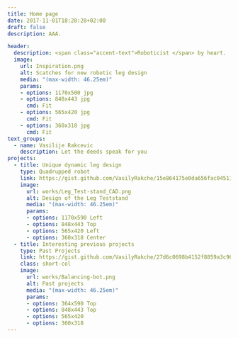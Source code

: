 ```yaml
---
title: Home page
date: 2017-11-01T18:28:28+02:00
draft: false
description: AAA.

header:
  description: <span class="accent-text">Roboticist </span> by heart. 
  image:
    url: Inspiration.png
    alt: Scatches for new robotic leg design
    media: "(max-width: 46.25em)"
    params:
    - options: 1170x500 jpg
    - options: 848x443 jpg
      cmd: Fit
    - options: 565x420 jpg
      cmd: Fit
    - options: 360x318 jpg
      cmd: Fit
text_groups:
  - name: Vasilije Rakcevic
    description: Let the deeds speak for you
projects:
  - title: Unique dynamic leg design
    type: Quadrupped robot
    link: https://gist.github.com/VasilyRakche/15e864175e0da656fac045112fe4d07c
    image:
      url: works/Leg_Test-stand_CAD.png
      alt: Design of the Leg Teststand
      media: "(max-width: 46.25em)"
      params:
      - options: 1170x590 Left
      - options: 848x443 Top
      - options: 565x420 Left
      - options: 360x318 Center
  - title: Interesting previous projects
    type: Past Projects
    link: https://gist.github.com/VasilyRakche/27d6c0698b4152f8859a3c963c6e02a1
    class: short-col
    image:
      url: works/Balancing-bot.png
      alt: Past projects
      media: "(max-width: 46.25em)"
      params:
      - options: 364x590 Top
      - options: 848x443 Top
      - options: 565x420
      - options: 360x318
---
```

